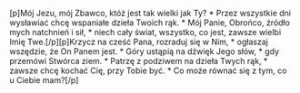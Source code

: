 [p]Mój Jezu, mój Zbawco, któż jest tak wielki jak Ty? * Przez wszystkie dni wysławiać chcę wspaniałe dzieła Twoich rąk. * Mój Panie, Obrońco, źródło mych natchnień i sił, * niech cały świat, wszystko, co jest, zawsze wielbi Imię Twe.[/p][p]Krzycz na cześć Pana, rozraduj się w Nim, * ogłaszaj wszędzie, że On Panem jest. * Góry ustąpią na dźwięk Jego słów, * gdy przemówi Stwórca ziem. * Patrzę z podziwem na dzieła Twych rąk, * zawsze chcę kochać Cię, przy Tobie być. * Co może równać się z tym, co u Ciebie mam?[/p]
